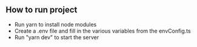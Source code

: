 ## How to run project

- Run yarn to install node modules
- Create a .env file and fill in the various variables from the envConfig.ts
- Run "yarn dev" to start the server

